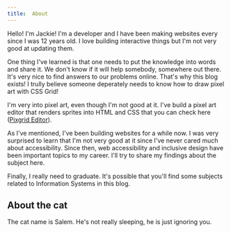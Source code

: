 ```yaml
---
title:  About
---
```

Hello! I'm Jackie! I'm a developer and I have been making websites every since I was 12 years old. I love building interactive things but I'm not very good at updating them. 

One thing I've learned is that one needs to put the knowledge into words and share it. We don't know if it will help somebody, somewhere out there. It's very nice to find answers to our problems online. That's why this blog exists! I trully believe someone deperately needs to know how to draw pixel art with CSS Grid!

I'm very into pixel art, even though I'm not good at it. I've build a pixel art editor that renders sprites into HTML and CSS that you can check here (<a href="https://jackiecard.github.io/pixgrid">Pixgrid Editor</a>).

As I've mentioned, I've been building websites for a while now. I was very surprised to learn that I'm not very good at it since I've never cared much about accessibility. Since then, web accessibility and inclusive design have been important topics to my career. I'll try to share my findings about the subject here.

Finally, I really need to graduate. It's possible that you'll find some subjects related to Information Systems in this blog.

## About the cat

The cat name is Salem. He's not really sleeping, he is just ignoring you.